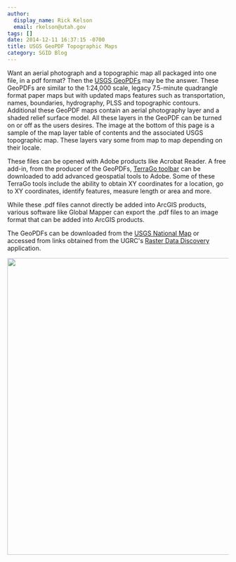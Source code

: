 ```yaml
---
author:
  display_name: Rick Kelson
  email: rkelson@utah.gov
tags: []
date: 2014-12-11 16:37:15 -0700
title: USGS GeoPDF Topographic Maps
category: SGID Blog
---
```


Want an aerial photograph and a topographic map all packaged into one file, in a pdf format? Then the <a href="https://apps.nationalmap.gov/downloader?basemap=b1&category=histtopo,ustopo&title=Map%20View">USGS GeoPDFs</a> may be the answer. These GeoPDFs are similar to the 1:24,000 scale, legacy 7.5-minute quadrangle format paper maps but with updated maps features such as transportation, names, boundaries, hydrography, PLSS and topographic contours. Additional these GeoPDF maps contain an aerial photography layer and a shaded relief surface model. All these layers in the GeoPDF can be turned on or off as the users desires. The image at the bottom of this page is a sample of the map layer table of contents and the associated USGS topographic map. These layers vary some from map to map depending on their locale.

These files can be opened with Adobe products like Acrobat Reader. A free add-in, from the producer of the GeoPDFs, <a href="https://www.terragotech.com/products/terrago-toolbar">TerraGo toolbar</a> can be downloaded to add advanced geospatial tools to Adobe. Some of these TerraGo tools include the ability to obtain XY coordinates for a location, go to XY coordinates, identify features, measure length or area and more.

While these .pdf files cannot directly be added into ArcGIS products, various software like Global Mapper can export the .pdf files to an image format that can be added into ArcGIS products.

The GeoPDFs can be downloaded from the <a href="https://apps.nationalmap.gov/downloader?basemap=b1&category=histtopo,ustopo&title=Map%20View">USGS National Map</a> or accessed from links obtained from the UGRC's <a href="https://raster.utah.gov/?cat=24K%20GeoPDF">Raster Data Discovery</a> application.

<img src="{% link images/GeoPDF.jpg %}" alt="" title="GeoPDF" width="850" height="676" class="inline-text-left" />
